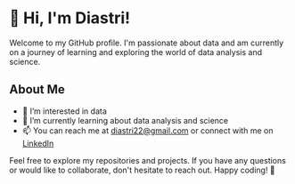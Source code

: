 # 👋 Hi, I'm Diastri!

Welcome to my GitHub profile. I'm passionate about data and am currently on a journey of learning and exploring the world of data analysis and science.

## About Me

- 👀 I’m interested in data
- 🌱 I’m currently learning about data analysis and science
- 📫 You can reach me at [diastri22@gmail.com](mailto:diastri22@gmail.com) or connect with me on [LinkedIn](https://www.linkedin.com/in/diastri/)

Feel free to explore my repositories and projects. If you have any questions or would like to collaborate, don't hesitate to reach out. Happy coding! 🚀
